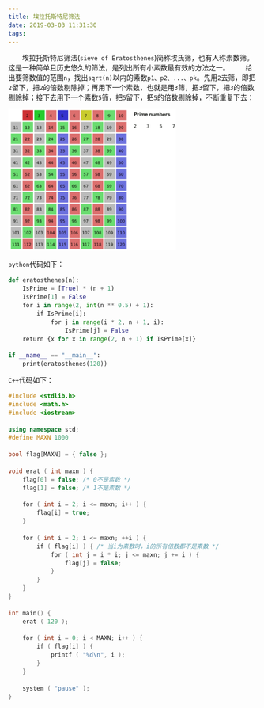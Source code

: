 ```yaml
---
title: 埃拉托斯特尼筛法
date: 2019-03-03 11:31:30
tags:
---
```

&emsp;&emsp;埃拉托斯特尼筛法(`sieve of Eratosthenes`)简称埃氏筛，也有人称素数筛。这是一种简单且历史悠久的筛法，是列出所有小素数最有效的方法之一。
&emsp;&emsp;给出要筛数值的范围`n`，找出`sqrt(n)`以内的素数`p1、p2、...、pk`。先用`2`去筛，即把`2`留下，把`2`的倍数剔除掉；再用下一个素数，也就是用`3`筛，把`3`留下，把`3`的倍数剔除掉；接下去用下一个素数`5`筛，把`5`留下，把`5`的倍数剔除掉，不断重复下去：

<img src="./埃拉托斯特尼筛法/1.png" height="286" width="339">

`python`代码如下：

``` python
def eratosthenes(n):
    IsPrime = [True] * (n + 1)
    IsPrime[1] = False
    for i in range(2, int(n ** 0.5) + 1):
        if IsPrime[i]:
            for j in range(i * 2, n + 1, i):
                IsPrime[j] = False
    return {x for x in range(2, n + 1) if IsPrime[x]}
​
if __name__ == "__main__":
    print(eratosthenes(120))
```

`C++`代码如下：

``` cpp
#include <stdlib.h>
#include <math.h>
#include <iostream>
​
using namespace std;
#define MAXN 1000
​
bool flag[MAXN] = { false };
​
void erat ( int maxn ) {
    flag[0] = false; /* 0不是素数 */
    flag[1] = false; /* 1不是素数 */
​
    for ( int i = 2; i <= maxn; i++ ) {
        flag[i] = true;
    }
​
    for ( int i = 2; i <= maxn; ++i ) {
        if ( flag[i] ) { /* 当i为素数时，i的所有倍数都不是素数 */
            for ( int j = i * i; j <= maxn; j += i ) {
                flag[j] = false;
            }
        }
    }
}
​
int main() {
    erat ( 120 );
​
    for ( int i = 0; i < MAXN; i++ ) {
        if ( flag[i] ) {
            printf ( "%d\n", i );
        }
    }
​
    system ( "pause" );
}
```